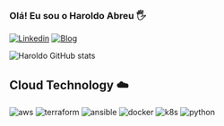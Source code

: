 ### Olá! Eu sou o Haroldo Abreu 🖐️
[![Linkedin](https://img.shields.io/badge/LinkedIn-0077B5?style=for-the-badge&logo=linkedin&logoColor=white)](https://www.linkedin.com/in/haroldoabreudevops/)
[![Blog](https://img.shields.io/badge/Medium-12100E?style=for-the-badge&logo=medium&logoColor=white)](https://medium.com/@haroldoabreualves)

![Haroldo GitHub stats](https://github-readme-stats.vercel.app/api?username=haroldoabreu&show_icons=true&theme=dark&count_private=true)

## Cloud Technology ☁️

<div style="display: inline_block">
  <img align="center" alt="aws" src="https://img.shields.io/badge/Amazon_AWS-FF9900?style=for-the-badge&logo=amazonaws&logoColor=white" />
  <img align="center" alt="terraform" src="https://camo.githubusercontent.com/79c115f5f7c3c6cd19b8ec09c8e139b061e891a05046cde5d7b9dcd0532d3485/68747470733a2f2f696d672e736869656c64732e696f2f62616467652f7465727261666f726d2d2532333538333543432e7376673f7374796c653d666f722d7468652d6261646765266c6f676f3d7465727261666f726d266c6f676f436f6c6f723d7768697465" />
  <img align="center" alt="ansible" src="https://camo.githubusercontent.com/3d5d220fb85a5dd7a122bf434d435c2b2bcdc26ae757fa0ef16339e38b39857f/68747470733a2f2f696d672e736869656c64732e696f2f62616467652f616e7369626c652d2532333141313931382e7376673f7374796c653d666f722d7468652d6261646765266c6f676f3d616e7369626c65266c6f676f436f6c6f723d7768697465" />
  <img align="center" alt="docker" src="https://camo.githubusercontent.com/6b7f701cf0bea42833751b754688f1a27b6090fdf90bf2b226addff01be817f0/68747470733a2f2f696d672e736869656c64732e696f2f62616467652f646f636b65722d2532333064623765642e7376673f7374796c653d666f722d7468652d6261646765266c6f676f3d646f636b6572266c6f676f436f6c6f723d7768697465" />
  <img align="center" alt="k8s" src="https://camo.githubusercontent.com/922a5d8888929fc17acaaf995fe42f50788f30a5b58f45b03c6bafc9e4b5791f/68747470733a2f2f696d672e736869656c64732e696f2f62616467652f6b756265726e657465732d2532333332366365352e7376673f7374796c653d666f722d7468652d6261646765266c6f676f3d6b756265726e65746573266c6f676f436f6c6f723d7768697465" />
  <img align="center" alt="python" src="https://img.shields.io/badge/Python-3776AB?style=for-the-badge&logo=python&logoColor=white" />
</div><br/>
